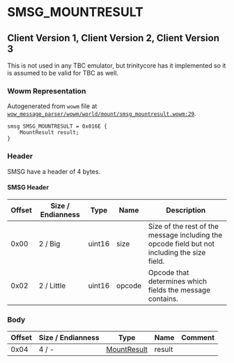 # SMSG_MOUNTRESULT

## Client Version 1, Client Version 2, Client Version 3

This is not used in any TBC emulator, but trinitycore has it implemented so it is assumed to be valid for TBC as well.

### Wowm Representation

Autogenerated from `wowm` file at [`wow_message_parser/wowm/world/mount/smsg_mountresult.wowm:29`](https://github.com/gtker/wow_messages/tree/main/wow_message_parser/wowm/world/mount/smsg_mountresult.wowm#L29).
```rust,ignore
smsg SMSG_MOUNTRESULT = 0x016E {
    MountResult result;
}
```
### Header

SMSG have a header of 4 bytes.

#### SMSG Header

| Offset | Size / Endianness | Type   | Name   | Description |
| ------ | ----------------- | ------ | ------ | ----------- |
| 0x00   | 2 / Big           | uint16 | size   | Size of the rest of the message including the opcode field but not including the size field.|
| 0x02   | 2 / Little        | uint16 | opcode | Opcode that determines which fields the message contains.|

### Body

| Offset | Size / Endianness | Type | Name | Comment |
| ------ | ----------------- | ---- | ---- | ------- |
| 0x04 | 4 / - | [MountResult](mountresult.md) | result |  |

